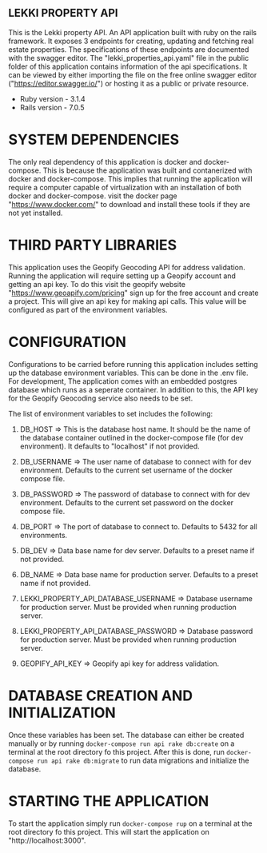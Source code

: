 ## LEKKI PROPERTY API

This is the Lekki property API. An API application built with ruby on the rails framework. It exposes 3 endpoints for creating, updating and fetching real estate properties. The specifications of these endpoints are documented with the swagger editor. The "lekki_properties_api.yaml" file in the public folder of this application contains information of the api specifications. It can be viewed by either importing the file on the free online swagger editor ("https://editor.swagger.io/") or hosting it as a public or private resource.


* Ruby version - 3.1.4
* Rails version - 7.0.5

# SYSTEM DEPENDENCIES

The only real dependency of this application is docker and docker-compose. This is because the application was built and contanerized with docker and docker-compose.  This implies that running the application will require a computer capable of virtualization with an installation of both docker and docker-compose. visit the docker page "https://www.docker.com/" to download and install these tools if they are not yet installed.   

# THIRD PARTY LIBRARIES

This application uses the Geopify Geocoding API for address validation. Running the application will require setting up a Geopify account and getting an api key. To do this visit the geopify website "https://www.geoapify.com/pricing" sign up for the free account and create a project. This will give an api key for making api calls. This value will be configured as part of the environment variables.

# CONFIGURATION

Configurations to be carried before running this application includes setting up the database environment variables. This can be done in the .env file. For development, The application comes with an embedded postgres database which runs as a seperate container. In addition to this, the API key for the Geopify Geocoding service also needs to be set.

The list of environment variables to set includes the following:

1. DB_HOST => This is the database host name. It should be the name of the database container outlined in the docker-compose file (for dev environment). It defaults to "localhost" if not provided.

2. DB_USERNAME => The user name of database to connect with for dev environment. Defaults to the current set username of the docker compose file.

3. DB_PASSWORD => The password of database to connect with for dev environment. Defaults to the current set password on the docker compose file.

4. DB_PORT => The port of database to connect to. Defaults to 5432 for all environments.

5. DB_DEV => Data base name for dev server. Defaults to a preset name if not provided.

6. DB_NAME => Data base name for production server. Defaults to a preset name if not provided.

7. LEKKI_PROPERTY_API_DATABASE_USERNAME => Database username for production server. Must be provided when running production server.

8. LEKKI_PROPERTY_API_DATABASE_PASSWORD => Database password for production server. Must be provided when running production server.

9. GEOPIFY_API_KEY => Geopify api key for address validation.


# DATABASE CREATION AND INITIALIZATION

Once these variables has been set. The database can either be created manually or by running ```docker-compose run api rake db:create``` on a terminal at the root directory fo this project. After this is done, run ```docker-compose run api rake db:migrate``` to run data migrations and initialize the database.


# STARTING THE APPLICATION

To start the application simply run ```docker-compose rup``` on a terminal at the root directory fo this project. This will start the application on "http://localhost:3000".
